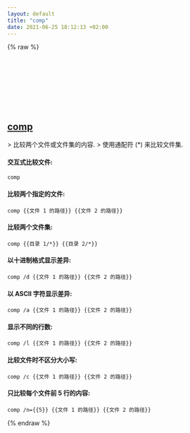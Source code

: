 ```yaml
---
layout: default
title: "comp"
date: 2021-06-25 18:12:13 +02:00
---
```

{% raw %}
<h2 id="comp">
  <a href="/zh/windows/comp.html">comp</a> <a href="#comp"><svg class="icon">
    <use href="/assets/images/unicode_sprite.svg#link" />
  </svg></a>
</h2>
> 比较两个文件或文件集的内容.
> 使用通配符 (*) 来比较文件集.

#### 交互式比较文件:
```shell
comp
```
#### 比较两个指定的文件:
```shell
comp {{文件 1 的路径}} {{文件 2 的路径}}
```
#### 比较两个文件集:
```shell
comp {{目录 1/*}} {{目录 2/*}}
```
#### 以十进制格式显示差异:
```shell
comp /d {{文件 1 的路径}} {{文件 2 的路径}}
```
#### 以 ASCII 字符显示差异:
```shell
comp /a {{文件 1 的路径}} {{文件 2 的路径}}
```
#### 显示不同的行数:
```shell
comp /l {{文件 1 的路径}} {{文件 2 的路径}}
```
#### 比较文件时不区分大小写:
```shell
comp /c {{文件 1 的路径}} {{文件 2 的路径}}
```
#### 只比较每个文件前 5 行的内容:
```shell
comp /n={{5}} {{文件 1 的路径}} {{文件 2 的路径}}
```
{% endraw %}